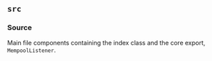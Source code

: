## `src`
### Source

Main file components containing the index class and the core export, `MempoolListener`.